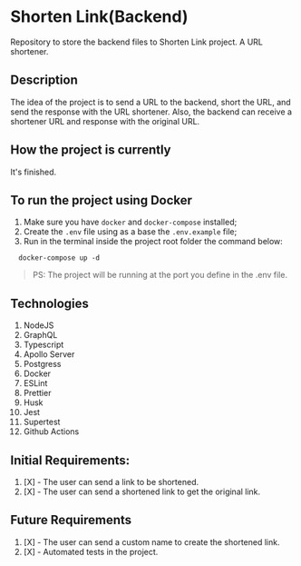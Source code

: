 # Shorten Link(Backend)
Repository to store the backend files to Shorten Link project. A URL shortener.

## Description
The idea of the project is to send a URL to the backend, short the URL, and send the response with the URL shortener. Also, the backend can receive a shortener URL and response with the original URL. 

## How the project is currently
It's finished.

## To run the project using Docker
1. Make sure you have `docker` and `docker-compose` installed;
1. Create the `.env` file using as a base the `.env.example` file;
2. Run in the terminal inside the project root folder the command below: 
  ```
    docker-compose up -d
  ```
> PS: The project will be running at the port you define in the .env file. 

## Technologies
1. NodeJS
2. GraphQL 
3. Typescript 
4. Apollo Server
5. Postgress
6. Docker
7. ESLint
8. Prettier
9. Husk
10. Jest 
11. Supertest
11. Github Actions

## Initial Requirements:
1. [X] - The user can send a link to be shortened.
2. [X] - The user can send a shortened link to get the original link.

## Future Requirements
1. [X] - The user can send a custom name to create the shortened link.
2. [X] - Automated tests in the project.
